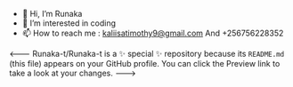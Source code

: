 - 👋 Hi, I’m Runaka
- 👀 I’m interested in coding
- 📫 How to reach me : kaliisatimothy9@gmail.com 
And +256756228352

<---
Runaka-t/Runaka-t is a ✨ special ✨ repository because its `README.md` (this file) appears on your GitHub profile.
You can click the Preview link to take a look at your changes.
--->
